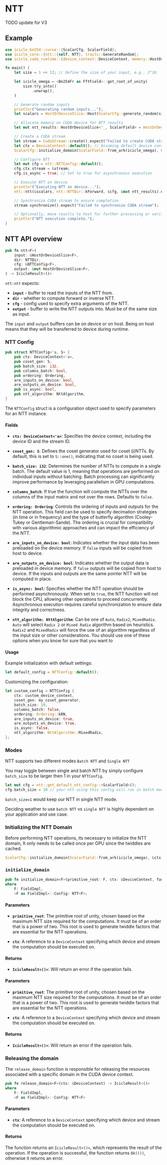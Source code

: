 # NTT

TODO update for V3

## Example

```rust
use icicle_bn254::curve::{ScalarCfg, ScalarField};
use icicle_core::{ntt::{self, NTT}, traits::GenerateRandom};
use icicle_cuda_runtime::{device_context::DeviceContext, memory::HostOrDeviceSlice, stream::CudaStream};

fn main() {
    let size = 1 << 12; // Define the size of your input, e.g., 2^10

    let icicle_omega = <Bn254Fr as FftField>::get_root_of_unity(
        size.try_into()
            .unwrap(),
    )

    // Generate random inputs
    println!("Generating random inputs...");
    let scalars = HostOrDeviceSlice::Host(ScalarCfg::generate_random(size));

    // Allocate memory on CUDA device for NTT results
    let mut ntt_results: HostOrDeviceSlice<'_, ScalarField> = HostOrDeviceSlice::cuda_malloc(size).expect("Failed to allocate CUDA memory");

    // Create a CUDA stream
    let stream = CudaStream::create().expect("Failed to create CUDA stream");
    let ctx = DeviceContext::default(); // Assuming default device context
    ScalarCfg::initialize_domain(ScalarField::from_ark(icicle_omega), &ctx, true).unwrap();

    // Configure NTT
    let mut cfg = ntt::NTTConfig::default();
    cfg.ctx.stream = &stream;
    cfg.is_async = true; // Set to true for asynchronous execution

    // Execute NTT on device
    println!("Executing NTT on device...");
    ntt::ntt(&scalars, ntt::NTTDir::kForward, &cfg, &mut ntt_results).expect("Failed to execute NTT");

    // Synchronize CUDA stream to ensure completion
    stream.synchronize().expect("Failed to synchronize CUDA stream");

    // Optionally, move results to host for further processing or verification
    println!("NTT execution complete.");
}
```

## NTT API overview

```rust
pub fn ntt<F>(
    input: &HostOrDeviceSlice<F>,
    dir: NTTDir,
    cfg: &NTTConfig<F>,
    output: &mut HostOrDeviceSlice<F>,
) -> IcicleResult<()>
```

`ntt:ntt` expects:

- **`input`** - buffer to read the inputs of the NTT from.
- **`dir`** - whether to compute forward or inverse NTT.
- **`cfg`** - config used to specify extra arguments of the NTT.
- **`output`** - buffer to write the NTT outputs into. Must be of the same  size as input.

The `input` and `output` buffers can be on device or on host. Being on host means that they will be transferred to device during runtime.

### NTT Config

```rust
pub struct NTTConfig<'a, S> {
    pub ctx: DeviceContext<'a>,
    pub coset_gen: S,
    pub batch_size: i32,
    pub columns_batch: bool,
    pub ordering: Ordering,
    are_inputs_on_device: bool,    
    are_outputs_on_device: bool,
    pub is_async: bool,
    pub ntt_algorithm: NttAlgorithm,
}
```

The `NTTConfig` struct is a configuration object used to specify parameters for an NTT instance.

#### Fields

- **`ctx: DeviceContext<'a>`**: Specifies the device context, including the device ID and the stream ID.

- **`coset_gen: S`**: Defines the coset generator used for coset (i)NTTs. By default, this is set to `S::one()`, indicating that no coset is being used.

- **`batch_size: i32`**: Determines the number of NTTs to compute in a single batch. The default value is 1, meaning that operations are performed on individual inputs without batching. Batch processing can significantly improve performance by leveraging parallelism in GPU computations.

- **`columns_batch`**: If true the function will compute the NTTs over the columns of the input matrix and not over the rows. Defaults to `false`.

- **`ordering: Ordering`**: Controls the ordering of inputs and outputs for the NTT operation. This field can be used to specify decimation strategies (in time or in frequency) and the type of butterfly algorithm (Cooley-Tukey or Gentleman-Sande). The ordering is crucial for compatibility with various algorithmic approaches and can impact the efficiency of the NTT.

- **`are_inputs_on_device: bool`**: Indicates whether the input data has been preloaded on the device memory. If `false` inputs will be copied from host to device.

- **`are_outputs_on_device: bool`**: Indicates whether the output data is preloaded in device memory. If `false` outputs will be copied from host to device. If the inputs and outputs are the same pointer NTT will be computed in place.

- **`is_async: bool`**: Specifies whether the NTT operation should be performed asynchronously. When set to `true`, the NTT function will not block the CPU, allowing other operations to proceed concurrently. Asynchronous execution requires careful synchronization to ensure data integrity and correctness.

- **`ntt_algorithm: NttAlgorithm`**: Can be one of `Auto`, `Radix2`, `MixedRadix`.
`Auto` will select `Radix 2` or `Mixed Radix` algorithm based on heuristics.
`Radix2` and `MixedRadix` will force the use of an algorithm regardless of the input size or other considerations. You should use one of these options when you know for sure that you want to

#### Usage

Example initialization with default settings:

```rust
let default_config = NTTConfig::default();
```

Customizing the configuration:

```rust
let custom_config = NTTConfig {
    ctx: custom_device_context,
    coset_gen: my_coset_generator,
    batch_size: 10,
    columns_batch: false,
    ordering: Ordering::kRN,
    are_inputs_on_device: true,
    are_outputs_on_device: true,
    is_async: false,
    ntt_algorithm: NttAlgorithm::MixedRadix,
};
```

### Modes

NTT supports two different modes `Batch NTT` and `Single NTT`

You may toggle between single and batch NTT by simply configure `batch_size` to be larger then 1 in your `NTTConfig`.

```rust
let mut cfg = ntt::get_default_ntt_config::<ScalarField>();
cfg.batch_size = 10 // your ntt using this config will run in batch mode.
```

`batch_size=1` would keep our NTT in single NTT mode.

Deciding weather to use `batch NTT` vs `single NTT` is highly dependent on your application and use case.

### Initializing the NTT Domain

Before performing NTT operations, its necessary to initialize the NTT domain, It only needs to be called once per GPU since the twiddles are cached.

```rust
ScalarCfg::initialize_domain(ScalarField::from_ark(icicle_omega), &ctx, true).unwrap();
```

### `initialize_domain`

```rust
pub fn initialize_domain<F>(primitive_root: F, ctx: &DeviceContext, fast_twiddles: bool) -> IcicleResult<()>
where
    F: FieldImpl,
    <F as FieldImpl>::Config: NTT<F>;
```

#### Parameters

- **`primitive_root`**: The primitive root of unity, chosen based on the maximum NTT size required for the computations. It must be of an order that is a power of two. This root is used to generate twiddle factors that are essential for the NTT operations.

- **`ctx`**: A reference to a `DeviceContext` specifying which device and stream the computation should be executed on.

#### Returns

- **`IcicleResult<()>`**: Will return an error if the operation fails.

#### Parameters

- **`primitive_root`**: The primitive root of unity, chosen based on the maximum NTT size required for the computations. It must be of an order that is a power of two. This root is used to generate twiddle factors that are essential for the NTT operations.

- **`ctx`**: A reference to a `DeviceContext` specifying which device and stream the computation should be executed on.

#### Returns

- **`IcicleResult<()>`**: Will return an error if the operation fails.

### Releasing the domain

The `release_domain` function is responsible for releasing the resources associated with a specific domain in the CUDA device context.

```rust
pub fn release_domain<F>(ctx: &DeviceContext) -> IcicleResult<()>
where
    F: FieldImpl,
    <F as FieldImpl>::Config: NTT<F>
```

#### Parameters

- **`ctx`**: A reference to a `DeviceContext` specifying which device and stream the computation should be executed on.

#### Returns

The function returns an `IcicleResult<()>`, which represents the result of the operation. If the operation is successful, the function returns `Ok(())`, otherwise it returns an error.
